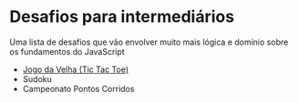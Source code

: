 # Desafios para intermediários
Uma lista de desafios que vão envolver muito mais lógica e domínio sobre os fundamentos do JavaScript

- [Jogo da Velha (Tic Tac Toe)](Tic-Tac-Toe/README.md)
- Sudoku
- Campeonato Pontos Corridos